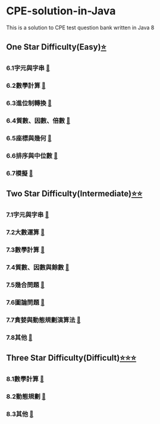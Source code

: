 # CPE-solution-in-Java
This is a solution to CPE test question bank written in Java 8

## One Star Difficulty(Easy)[⭐️][6.0]
### 6.1字元與字串 [🔗][6.1]
### 6.2數學計算 [🔗][6.2]
### 6.3進位制轉換 [🔗][6.3]
### 6.4質數、因數、倍數 [🔗][6.4]
### 6.5座標與幾何 [🔗][6.5]
### 6.6排序與中位數 [🔗][6.6]
### 6.7模擬 [🔗][6.7]

[6.0]:https://github.com/hankshyu/CPE-solution-in-Java/tree/main/Chapter%206-OneStar(Easy)
[6.1]:https://github.com/hankshyu/CPE-solution-in-Java/tree/main/Chapter%206-OneStar(Easy)/6.1字元與字串
[6.2]:https://github.com/hankshyu/CPE-solution-in-Java/tree/main/Chapter%206-OneStar(Easy)/6.2數學計算
[6.3]:https://github.com/hankshyu/CPE-solution-in-Java/tree/main/Chapter%206-OneStar(Easy)/6.3進位制轉換
[6.4]:https://github.com/hankshyu/CPE-solution-in-Java/tree/main/Chapter%206-OneStar(Easy)/6.4質數、因數、倍數
[6.5]:https://github.com/hankshyu/CPE-solution-in-Java/tree/main/Chapter%206-OneStar(Easy)/6.5座標與幾何
[6.6]:https://github.com/hankshyu/CPE-solution-in-Java/tree/main/Chapter%206-OneStar(Easy)/6.6排序與中位數
[6.7]:https://github.com/hankshyu/CPE-solution-in-Java/tree/main/Chapter%206-OneStar(Easy)/6.7模擬



## Two Star Difficulty(Intermediate)[⭐️⭐️][7.0]
### 7.1字元與字串 [🔗][7.1]
### 7.2大數運算 [🔗][7.2]
### 7.3數學計算 [🔗][7.3]
### 7.4質數、因數與餘數 [🔗][7.4]
### 7.5幾合問題 [🔗][7.5]
### 7.6圖論問題 [🔗][7.6]
### 7.7貪婪與動態規劃演算法 [🔗][7.7]
### 7.8其他 [🔗][7.8]

[7.0]:https://github.com/hankshyu/CPE-solution-in-Java/tree/main/Chapter%207-TwoStar(Intermediate)
[7.1]:https://github.com/hankshyu/CPE-solution-in-Java/tree/main/Chapter%207-TwoStar(Intermediate)/7.1字元與字串
[7.2]:https://github.com/hankshyu/CPE-solution-in-Java/tree/main/Chapter%207-TwoStar(Intermediate)/7.2大數運算
[7.3]:https://github.com/hankshyu/CPE-solution-in-Java/tree/main/Chapter%207-TwoStar(Intermediate)/7.3數學計算
[7.4]:https://github.com/hankshyu/CPE-solution-in-Java/tree/main/Chapter%207-TwoStar(Intermediate)/7.4質數、因數與餘數
[7.5]:https://github.com/hankshyu/CPE-solution-in-Java/tree/main/Chapter%207-TwoStar(Intermediate)/7.5幾合問題
[7.6]:https://github.com/hankshyu/CPE-solution-in-Java/tree/main/Chapter%207-TwoStar(Intermediate)/7.6圖論問題
[7.7]:https://github.com/hankshyu/CPE-solution-in-Java/tree/main/Chapter%207-TwoStar(Intermediate)/7.7貪婪與動態規劃演算法
[7.8]:https://github.com/hankshyu/CPE-solution-in-Java/tree/main/Chapter%207-TwoStar(Intermediate)/7.8其他

## Three Star Difficulty(Difficult)[⭐️⭐️⭐️][8.0]
### 8.1數學計算 [🔗][8.1]
### 8.2動態規劃 [🔗][8.2]
### 8.3其他 [🔗][8.3]

[8.0]:https://github.com/hankshyu/CPE-solution-in-Java/tree/main/Chapter%208-ThreeStar(Difficult)
[8.1]:https://github.com/hankshyu/CPE-solution-in-Java/tree/main/Chapter%208-ThreeStar(Difficult)/8.1數學計算
[8.2]:https://github.com/hankshyu/CPE-solution-in-Java/tree/main/Chapter%208-ThreeStar(Difficult)/8.2動態規劃
[8.3]:https://github.com/hankshyu/CPE-solution-in-Java/tree/main/Chapter%208-ThreeStar(Difficult)/8.3其他
